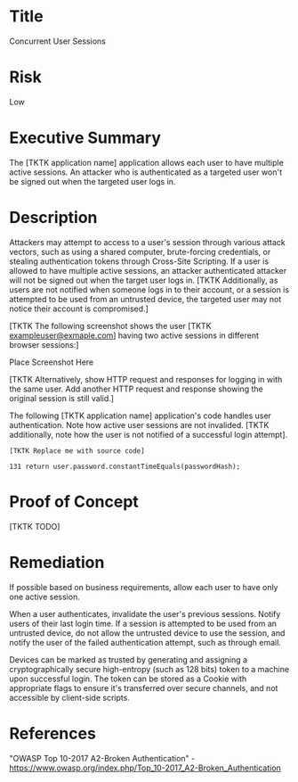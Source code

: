 # Title

Concurrent User Sessions 

# Risk
Low

# Executive Summary

The [TKTK application name] application allows each user to have multiple active sessions. An attacker who is authenticated as a targeted user won't be signed out when the targeted user logs in.

# Description

Attackers may attempt to access to a user's session through various attack vectors, such as using a shared computer, brute-forcing credentials,  or stealing authentication tokens through Cross-Site Scripting. If a user is allowed to have multiple active sessions, an attacker authenticated attacker  will not be signed out when the target user logs in. [TKTK Additionally, as users are not notified when someone logs in to their account, or a session is attempted to be used from an untrusted device, the targeted user may not notice their account is compromised.]


[TKTK The following screenshot shows the user [TKTK exampleuser@exmaple.com] having two active sessions in different browser sessions:]

Place Screenshot Here

[TKTK Alternatively, show HTTP request and responses for logging in with the same user. Add another HTTP request and response showing the original session is still valid.]

The following [TKTK application name] application's code handles user authentication.  Note how active user sessions are not invalided. [TKTK additionally, note how the user is not notified of a successful login attempt].

~~~
[TKTK Replace me with source code]

131 return user.password.constantTimeEquals(passwordHash);
~~~

# Proof of Concept

[TKTK TODO]

# Remediation

If possible based on business requirements, allow each user to have only one active session. 

When a user authenticates, invalidate the user's previous sessions. Notify users of their last login time. If a session is attempted to be used from an untrusted device, do not allow the untrusted device to use the session, and notify the user of the failed authentication attempt, such as through email. 

Devices can be marked as trusted by generating and assigning a cryptographically secure high-entropy (such as 128 bits) token to a machine upon successful login. The token can be stored as a Cookie with appropriate flags to ensure it's transferred over secure channels, and not accessible by client-side scripts.

# References

"OWASP Top 10-2017 A2-Broken Authentication" - https://www.owasp.org/index.php/Top_10-2017_A2-Broken_Authentication
